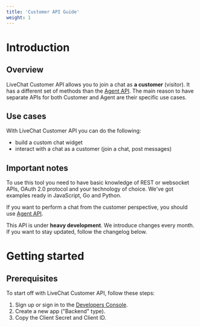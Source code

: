 ```yaml
---
title: 'Customer API Guide'
weight: 1
---
```


# Introduction

## Overview

LiveChat Customer API allows you to join a chat as **a customer** (visitor). It has a different set of methods than the [Agent API](/beta-docs/agent-api). The main reason to have separate APIs for both Customer and Agent are their specific use cases.

## Use cases

With LiveChat Customer API you can do the following:

- build a custom chat widget
- interact with a chat as a customer (join a chat, post messages)

## Important notes

To use this tool you need to have basic knowledge of REST or websocket APIs, OAuth 2.0 protocol and your technology of choice. We've got examples ready in JavaScript, Go and Python.

If you want to perform a chat from the customer perspective, you should use [Agent API](/beta-docs/agent-api).

<div class="callout type-warning">This API is under <strong>heavy development</strong>. We introduce changes every month. If you want to stay updated, follow the changelog below.</div>

# Getting started

## Prerequisites

To start off with LiveChat Customer API, follow these steps:

1. Sign up or sign in to the [Developers Console](https://developers.livechatinc.com/console/).
2. Create a new app ("Backend" type).
3. Copy the Client Secret and Client ID.
